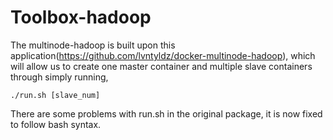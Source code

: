 # Toolbox-hadoop

The multinode-hadoop is built upon this application(https://github.com/lvntyldz/docker-multinode-hadoop), which will allow us to create one master container and multiple slave containers through simply running,
  ```
  ./run.sh [slave_num]
  ```
  There are some problems with run.sh in the original package, it is now fixed to follow bash syntax.
